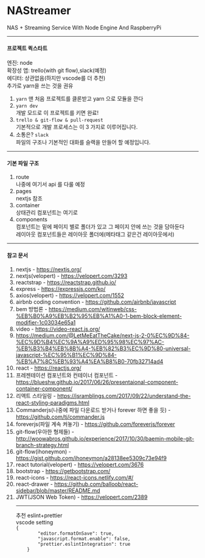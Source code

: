 # NAStreamer

NAS + Streaming Service With Node Engine And RaspberryPi

<hr />
<h4>프로젝트 퀵스타트</h4>
엔진: node<br>
확장성 앱: trello(with git flow),slack(예정)<br>
에디터: 상관없음(하지만 vscode를 더 추천)<br>
추가로 yarn을 쓰는 것을 권유

1. `yarn`
   맨 처음 프로젝트를 클론받고 yarn 으로 모듈을 깐다<br>
2. `yarn dev`<br>
   개발 모드로 이 프로젝트를 키면 완료!<br>
3. `trello & git-flow & pull-request`<br>
   기본적으로 개발 프로세스는 이 3 가지로 이루어집니다.<br>
4. 소통은? `slack`<br>
   파일의 구조나 기본적인 대화를 슬랙을 만들어 할 예정입니다.

<hr />
<h4>기본 파일 구조</h4>

1. route<br>
   나중에 여기서 api 를 다룰 예정<br>
2. pages<br>
   nextjs 참조<br>
3. container<br>
   상태관리 컴포넌트는 여기로<br>
4. components<br>
   컴포넌트는 밑에 페이지 별로 폴더가 있고 그 페이지 안에 쓰는 것을 담아둔다<br>
   레이아웃 컴포넌트들은 레이아웃 폴더에(메타태그 같은건 레이아웃에서)<br>

<hr />
<h4>참고 문서</h4>

1. nextjs - <a>https://nextjs.org/</a>
2. nextjs(velopert) - <a>https://velopert.com/3293</a>
3. reactstrap - <a>https://reactstrap.github.io/</a>
4. express - <a>https://expressjs.com/ko/</a>
5. axios(velopert) - <a>https://velopert.com/1552</a>
6. airbnb coding convention - <a>https://github.com/airbnb/javascript</a>
7. bem 방법론 - <a>https://medium.com/witinweb/css-%EB%B0%A9%EB%B2%95%EB%A1%A0-1-bem-block-element-modifier-1c03034e65a1</a>
8. video - <a>https://video-react.js.org/</a>
9. <a>https://medium.com/@LetMeEatTheCake/next-js-2-0%EC%9D%84-%EC%9D%B4%EC%9A%A9%ED%95%98%EC%97%AC-%EB%B3%B4%EB%8B%A4-%EB%82%B3%EC%9D%80-universal-javascript-%EC%95%B1%EC%9D%84-%EB%A7%8C%EB%93%A4%EA%B8%B0-70fb32714ad4</a>
10. react - <a>https://reactjs.org/</a>
11. 프레젠테이션 컴포넌트와 컨테이너 컴포넌트 - <a>https://blueshw.github.io/2017/06/26/presentaional-component-container-component/</a>
12. 리액트 스타일링 - <a>https://jsramblings.com/2017/09/22/understand-the-react-styling-paradigms.html</a>
13. Commanderjs(나중에 파일 다운로드 받거나 forever 하면 좋을 듯) - <a>https://github.com/tj/commander.js</a>
14. foreverjs(파일 계속 켜놓기) - <a>https://github.com/foreverjs/forever</a>
15. git-flow(우아한 형제들) - <a>http://woowabros.github.io/experience/2017/10/30/baemin-mobile-git-branch-strategy.html</a>
16. git-flow(ihoneymon) - <a>https://gist.github.com/ihoneymon/a28138ee5309c73e94f9</a>
17. react tutorial(velopert) - <a>https://velopert.com/3676</a>
18. bootstrap - <a>https://getbootstrap.com/</a>
19. react-icons - <a>https://react-icons.netlify.com/#/</a>
20. react-drawer - <a>https://github.com/balloob/react-sidebar/blob/master/README.md</a>
21. JWT(JSON Web Token) - <a>https://velopert.com/2389</a>
    <hr />
        추천 eslint+prettier<br>
        vscode setting<br>
        <code>{
            "editor.formatOnSave": true,
            "javascript.format.enable": false,
            "prettier.eslintIntegration": true
        }
        </code>
